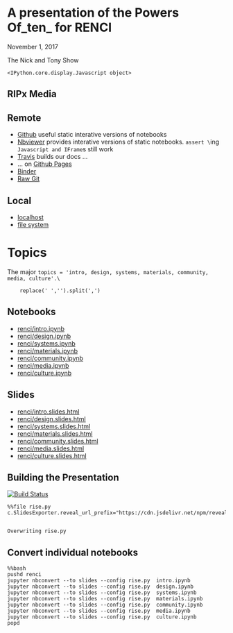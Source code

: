 
# A presentation of the Powers Of_ten_ for RENCI

November 1, 2017

The Nick and Tony Show


<style>
    iframe {
        width: 100%;
        min-height: 80vh;
        max-height: 1000px;
    }
</style>



<style>
body.rise-hack-active div.reveal .code_cell .input,
body.rise-hack-active div.reveal .output_stderr {
    display: none;
}
button.rise-hack:hover {
    opacity: 0.7;
}
button.rise-hack {
    font-weight: bold;
}
body.rise-hack-active button.rise-hack {
    text-decoration: line-through;
}
</style>



    <IPython.core.display.Javascript object>



## RIPx Media

## Remote

* [Github](https://github.com/tonyfast/powersoften) useful static interative versions of notebooks
* [Nbviewer](http://nbviewer.jupyter.org/format/slides/github/tonyfast/powersoften/blob/gh-pages/renci/index.ipynb#/) provides interative versions of static notebooks.  `assert \`ing `Javascript and IFrame`s still work 
* [Travis](https://travis-ci.org/tonyfast/powersoften) builds our docs ...
* ... on [Github Pages](https://tonyfast.github.io/powersoften/#/)
* [Binder](#)
* [Raw Git](https://cdn.rawgit.com/tonyfast/powersoften/gh-pages/renci/index.html)

## Local

* [localhost](localhost:8888/files/powersoften/renci/index.html)
* [file system](localhost:8888/files/powersoften/renci/index.html)



# Topics

The major `topics = 'intro, design, systems, materials, community, media, culture'.\`  

        
        replace(' ','').split(',')



## Notebooks

* [renci/intro.ipynb](renci/intro.ipynb "intro")
* [renci/design.ipynb](renci/design.ipynb "design")
* [renci/systems.ipynb](renci/systems.ipynb "systems")
* [renci/materials.ipynb](renci/materials.ipynb "materials")
* [renci/community.ipynb](renci/community.ipynb "community")
* [renci/media.ipynb](renci/media.ipynb "media")
* [renci/culture.ipynb](renci/culture.ipynb "culture")




## Slides

* [renci/intro.slides.html](renci/intro.slides.html "intro")
* [renci/design.slides.html](renci/design.slides.html "design")
* [renci/systems.slides.html](renci/systems.slides.html "systems")
* [renci/materials.slides.html](renci/materials.slides.html "materials")
* [renci/community.slides.html](renci/community.slides.html "community")
* [renci/media.slides.html](renci/media.slides.html "media")
* [renci/culture.slides.html](renci/culture.slides.html "culture")




## Building the Presentation

[![Build Status](https://travis-ci.org/tonyfast/powersoften.svg?branch=master)](https://travis-ci.org/tonyfast/powersoften)



    %%file rise.py
    c.SlidesExporter.reveal_url_prefix="https://cdn.jsdelivr.net/npm/reveal.js@3.5.0"


    Overwriting rise.py



## Convert individual notebooks

    %%bash
    pushd renci
    jupyter nbconvert --to slides --config rise.py  intro.ipynb 
    jupyter nbconvert --to slides --config rise.py  design.ipynb 
    jupyter nbconvert --to slides --config rise.py  systems.ipynb 
    jupyter nbconvert --to slides --config rise.py  materials.ipynb 
    jupyter nbconvert --to slides --config rise.py  community.ipynb 
    jupyter nbconvert --to slides --config rise.py  media.ipynb 
    jupyter nbconvert --to slides --config rise.py  culture.ipynb
    popd

